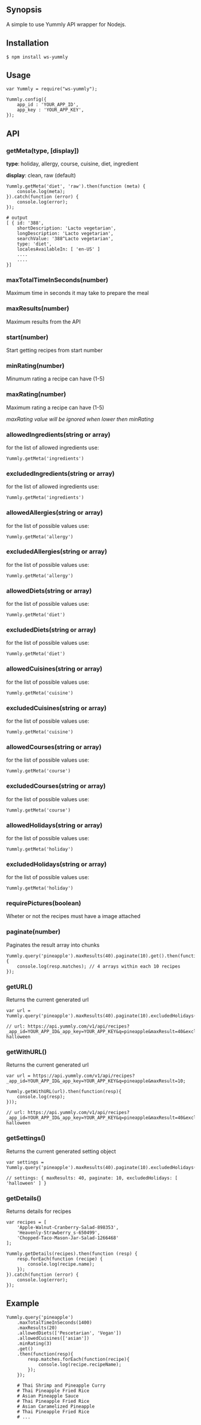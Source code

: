 ## Synopsis
A simple to use Yummly API wrapper for Nodejs.

## Installation

    $ npm install ws-yummly
    
## Usage
    var Yummly = require("ws-yummly");
    
    Yummly.config({
		app_id : 'YOUR_APP_ID',
		app_key : 'YOUR_APP_KEY',
	});

## API

### getMeta(type, [display])

**type**: holiday, allergy, course, cuisine, diet, ingredient
 
**display**: clean, raw (default)
 
    Yummly.getMeta('diet', 'raw').then(function (meta) {
    	console.log(meta); 
    }).catch(function (error) {
    	console.log(error);
    });
    
    # output
    [ { id: '388',
        shortDescription: 'Lacto vegetarian',
        longDescription: 'Lacto vegetarian',
        searchValue: '388^Lacto vegetarian',
        type: 'diet',
        localesAvailableIn: [ 'en-US' ] 
        ....
        ....
    }]

### maxTotalTimeInSeconds(number)
Maximum time in seconds it may take to prepare the meal
### maxResults(number)
Maximum results from the API
### start(number)
Start getting recipes from start number
### minRating(number)
Minumum rating a recipe can have (1-5)
### maxRating(number)
Maximum rating a recipe can have (1-5)

*maxRating value will be ignored when lower then minRating*
### allowedIngredients(string or array)
for the list of allowed ingredients use:

    Yummly.getMeta('ingredients')
### excludedIngredients(string or array)
for the list of allowed ingredients use:

    Yummly.getMeta('ingredients')
### allowedAllergies(string or array)
for the list of possible values use:

    Yummly.getMeta('allergy')
### excludedAllergies(string or array)
for the list of possible values use:

    Yummly.getMeta('allergy')
### allowedDiets(string or array)
for the list of possible values use:

    Yummly.getMeta('diet')
### excludedDiets(string or array)
for the list of possible values use:

    Yummly.getMeta('diet')
### allowedCuisines(string or array)
for the list of possible values use:

    Yummly.getMeta('cuisine')
### excludedCuisines(string or array)
for the list of possible values use:

    Yummly.getMeta('cuisine')
### allowedCourses(string or array)
for the list of possible values use:

    Yummly.getMeta('course')
### excludedCourses(string or array)
for the list of possible values use:

    Yummly.getMeta('course')
### allowedHolidays(string or array)
for the list of possible values use:

    Yummly.getMeta('holiday')
### excludedHolidays(string or array)
for the list of possible values use:

    Yummly.getMeta('holiday')
### requirePictures(boolean)
Wheter or not the recipes must have a image attached
### paginate(number)
Paginates the result array into chunks
    
    Yummly.query('pineapple').maxResults(40).paginate(10).get().then(function(resp){
        console.log(resp.matches); // 4 arrays within each 10 recipes
    });
### getURL()
Returns the current generated url
    
    var url = Yummly.query('pineapple').maxResults(40).paginate(10).excludedHolidays('halloween').getURL();
    
    // url: https://api.yummly.com/v1/api/recipes?_app_id=YOUR_APP_ID&_app_key=YOUR_APP_KEY&q=pineapple&maxResult=40&excludedHoliday[]=holiday^holiday-halloween
### getWithURL()
Returns the current generated url
    
    var url = https://api.yummly.com/v1/api/recipes?_app_id=YOUR_APP_ID&_app_key=YOUR_APP_KEY&q=pineapple&maxResult=10;
    
    Yummly.getWithURL(url).then(function(resp){
        console.log(resp);
    }));
    
    // url: https://api.yummly.com/v1/api/recipes?_app_id=YOUR_APP_ID&_app_key=YOUR_APP_KEY&q=pineapple&maxResult=40&excludedHoliday[]=holiday^holiday-halloween
    
### getSettings()
Returns the current generated setting object
    
    var settings = Yummly.query('pineapple').maxResults(40).paginate(10).excludedHolidays('halloween').getURL();
    
    // settings: { maxResults: 40, paginate: 10, excludedHolidays: [ 'halloween' ] }

### getDetails()
Returns details for recipes

    var recipes = [
        'Apple-Walnut-Cranberry-Salad-898353',
        'Heavenly-Strawberry_s-650499',
        'Chopped-Taco-Mason-Jar-Salad-1266468'
    ];

    Yummly.getDetails(recipes).then(function (resp) {
        resp.forEach(function (recipe) {
            console.log(recipe.name);
        });
    }).catch(function (error) {
        console.log(error);
    });
    
## Example

    Yummly.query('pineapple')
        .maxTotalTimeInSeconds(1400)
        .maxResults(20)
        .allowedDiets(['Pescetarian', 'Vegan'])
        .allowedCuisines(['asian'])
        .minRating(3)
        .get()
        .then(function(resp){
            resp.matches.forEach(function(recipe){
                console.log(recipe.recipeName);
            });
        });

        # Thai Shrimp and Pineapple Curry
        # Thai Pineapple Fried Rice
        # Asian Pineapple Sauce
        # Thai Pineapple Fried Rice
        # Asian Caramelized Pineapple
        # Thai Pineapple Fried Rice
        # ...